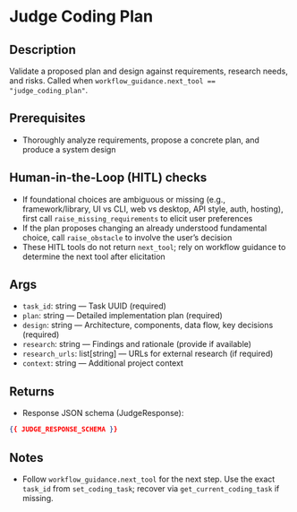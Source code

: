 # Judge Coding Plan

## Description
Validate a proposed plan and design against requirements, research needs, and risks. Called when `workflow_guidance.next_tool == "judge_coding_plan"`.

## Prerequisites
- Thoroughly analyze requirements, propose a concrete plan, and produce a system design

## Human-in-the-Loop (HITL) checks
- If foundational choices are ambiguous or missing (e.g., framework/library, UI vs CLI, web vs desktop, API style, auth, hosting), first call `raise_missing_requirements` to elicit user preferences
- If the plan proposes changing an already understood fundamental choice, call `raise_obstacle` to involve the user’s decision
- These HITL tools do not return `next_tool`; rely on workflow guidance to determine the next tool after elicitation

## Args
- `task_id`: string — Task UUID (required)
- `plan`: string — Detailed implementation plan (required)
- `design`: string — Architecture, components, data flow, key decisions (required)
- `research`: string — Findings and rationale (provide if available)
- `research_urls`: list[string] — URLs for external research (if required)
- `context`: string — Additional project context

## Returns
- Response JSON schema (JudgeResponse):
```json
{{ JUDGE_RESPONSE_SCHEMA }}
```

## Notes
- Follow `workflow_guidance.next_tool` for the next step. Use the exact `task_id` from `set_coding_task`; recover via `get_current_coding_task` if missing.

